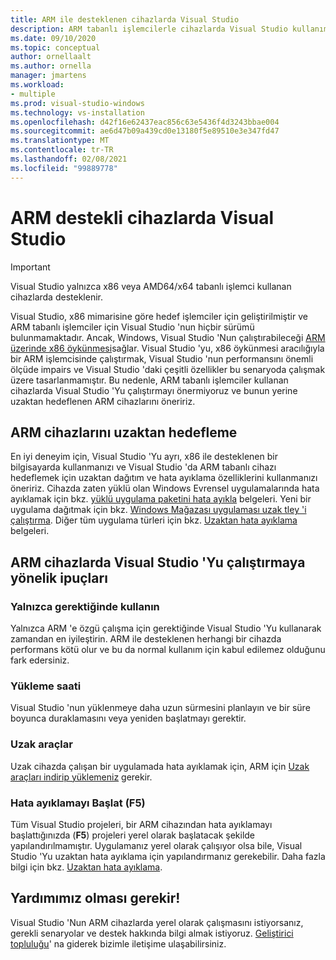 ```yaml
---
title: ARM ile desteklenen cihazlarda Visual Studio
description: ARM tabanlı işlemcilerle cihazlarda Visual Studio kullanımı için öneriler.
ms.date: 09/10/2020
ms.topic: conceptual
author: ornellaalt
ms.author: ornella
manager: jmartens
ms.workload:
- multiple
ms.prod: visual-studio-windows
ms.technology: vs-installation
ms.openlocfilehash: d42f16e62437eac856c63e5436f4d3243bbae004
ms.sourcegitcommit: ae6d47b09a439cd0e13180f5e89510e3e347fd47
ms.translationtype: MT
ms.contentlocale: tr-TR
ms.lasthandoff: 02/08/2021
ms.locfileid: "99889778"
---
```

# <a name="visual-studio-on-arm-powered-devices"></a>ARM destekli cihazlarda Visual Studio

> [!IMPORTANT]
> Visual Studio yalnızca x86 veya AMD64/x64 tabanlı işlemci kullanan cihazlarda desteklenir.

Visual Studio, x86 mimarisine göre hedef işlemciler için geliştirilmiştir ve ARM tabanlı işlemciler için Visual Studio 'nun hiçbir sürümü bulunmamaktadır. Ancak, Windows, Visual Studio 'Nun çalıştırabileceği [ARM üzerinde x86 öykünmesi](https://www.docs.microsoft.com/windows/uwp/porting/apps-on-arm-x86-emulation)sağlar. Visual Studio 'yu, x86 öykünmesi aracılığıyla bir ARM işlemcisinde çalıştırmak, Visual Studio 'nun performansını önemli ölçüde impairs ve Visual Studio 'daki çeşitli özellikler bu senaryoda çalışmak üzere tasarlanmamıştır. Bu nedenle, ARM tabanlı işlemciler kullanan cihazlarda Visual Studio 'Yu çalıştırmayı önermiyoruz ve bunun yerine uzaktan hedeflenen ARM cihazlarını öneririz.

## <a name="remote-targeting-arm-devices"></a>ARM cihazlarını uzaktan hedefleme
En iyi deneyim için, Visual Studio 'Yu ayrı, x86 ile desteklenen bir bilgisayarda kullanmanızı ve Visual Studio 'da ARM tabanlı cihazı hedeflemek için uzaktan dağıtım ve hata ayıklama özelliklerini kullanmanızı öneririz. Cihazda zaten yüklü olan Windows Evrensel uygulamalarında hata ayıklamak için bkz. [yüklü uygulama paketini hata ayıkla](../debugger/debug-installed-app-package.md) belgeleri. Yeni bir uygulama dağıtmak için bkz. [Windows Mağazası uygulaması uzak tley 'i çalıştırma](../debugger/run-windows-store-apps-on-a-remote-machine.md). Diğer tüm uygulama türleri için bkz. [Uzaktan hata ayıklama](../debugger/remote-debugging.md) belgeleri.

## <a name="tips-for-running-visual-studio-on-arm-devices"></a>ARM cihazlarda Visual Studio 'Yu çalıştırmaya yönelik ipuçları

### <a name="use-only-when-needed"></a>Yalnızca gerektiğinde kullanın
Yalnızca ARM 'e özgü çalışma için gerektiğinde Visual Studio 'Yu kullanarak zamandan en iyileştirin. ARM ile desteklenen herhangi bir cihazda performans kötü olur ve bu da normal kullanım için kabul edilemez olduğunu fark edersiniz.

### <a name="install-time"></a>Yükleme saati
Visual Studio 'nun yüklenmeye daha uzun sürmesini planlayın ve bir süre boyunca duraklamasını veya yeniden başlatmayı gerektir.
 
### <a name="remote-tools"></a>Uzak araçlar
Uzak cihazda çalışan bir uygulamada hata ayıklamak için, ARM için [Uzak araçları indirip yüklemeniz](../debugger/remote-debugging.md#download-and-install-the-remote-tools) gerekir.

### <a name="start-debugging-f5"></a>Hata ayıklamayı Başlat (F5)
Tüm Visual Studio projeleri, bir ARM cihazından hata ayıklamayı başlattığınızda (**F5**) projeleri yerel olarak başlatacak şekilde yapılandırılmamıştır. Uygulamanız yerel olarak çalışıyor olsa bile, Visual Studio 'Yu uzaktan hata ayıklama için yapılandırmanız gerekebilir. Daha fazla bilgi için bkz. [Uzaktan hata ayıklama](../debugger/remote-debugging.md).

## <a name="we-need-your-help"></a>Yardımımız olması gerekir!
Visual Studio 'Nun ARM cihazlarda yerel olarak çalışmasını istiyorsanız, gerekli senaryolar ve destek hakkında bilgi almak istiyoruz. [Geliştirici topluluğu](https://developercommunity.visualstudio.com/idea/1161018/native-arm-support-for-visual-studio.html)' na giderek bizimle iletişime ulaşabilirsiniz.
